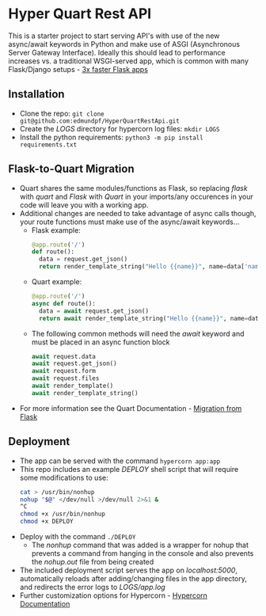 # Hyper Quart Rest API

This is a starter project to start serving API's with use of the new async/await keywords in Python and make use of ASGI (Asynchronous Server Gateway Interface). Ideally this should lead to performance increases vs. a traditional WSGI-served app, which is common with many Flask/Django setups - [3x faster Flask apps](https://hackernoon.com/3x-faster-than-flask-8e89bfbe8e4f "Hacker Noon")

## Installation
* Clone the repo: `git clone git@github.com:edmundpf/HyperQuartRestApi.git`
* Create the *LOGS* directory for hypercorn log files: `mkdir LOGS`
* Install the python requirements: `python3 -m pip install requirements.txt`

## Flask-to-Quart Migration
* Quart shares the same modules/functions as Flask, so replacing *flask* with *quart* and *Flask* with *Quart* in your imports/any occurences in your code will leave you with a working app.
* Additional changes are needed to take advantage of async calls though, your route functions must make use of the async/await keywords...
  * Flask example:
    ```python
    @app.route('/')
    def route():
      data = request.get_json()
      return render_template_string("Hello {{name}}", name=data['name'])
    ```
  * Quart example:
    ```python
    @app.route('/')
    async def route():
      data = await request.get_json()
      return await render_template_string("Hello {{name}}", name=data['name'])
    ```
  * The following common methods will need the *await* keyword and must be placed in an async function block
    ```python
    await request.data
    await request.get_json()
    await request.form
    await request.files
    await render_template()
    await render_template_string()
    ```
* For more information see the Quart Documentation - [Migration from Flask](https://pgjones.gitlab.io/quart/flask_migration.html "Quart Documentation")

## Deployment
* The app can be served with the command `hypercorn app:app`
* This repo includes an example *DEPLOY* shell script that will require some modifications to use:
  ```bash
  cat > /usr/bin/nonhup
  nohup "$@" </dev/null >/dev/null 2>&1 &
  ^C
  chmod +x /usr/bin/nonhup
  chmod +x DEPLOY
  ```
* Deploy with the command `./DEPLOY`
  * The *nonhup* command that was added is a wrapper for nohup that prevents a command from hanging in the console and also prevents the *nohup.out*   file from being created
* The included deployment script serves the app on *localhost:5000*, automatically reloads after adding/changing files in the app directory, and redirects the error logs to *LOGS/app.log*
* Further customization options for Hypercorn - [Hypercorn Documentation](https://pgjones.gitlab.io/hypercorn/ "Hypercorn")
